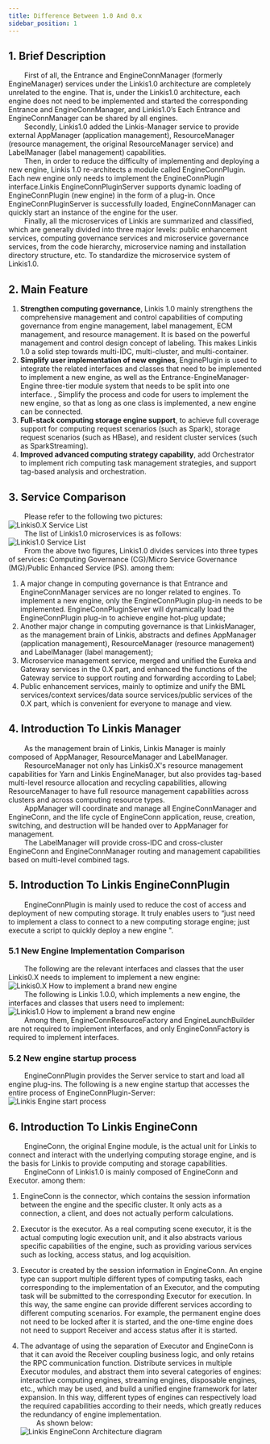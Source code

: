 ```yaml
---
title: Difference Between 1.0 And 0.x
sidebar_position: 1
---
```



## 1. Brief Description

&nbsp;&nbsp;&nbsp;&nbsp;&nbsp;&nbsp;&nbsp;&nbsp;First of all, the Entrance and EngineConnManager (formerly EngineManager) services under the Linkis1.0 architecture are completely unrelated to the engine. That is, under the Linkis1.0 architecture, each engine does not need to be implemented and started the corresponding Entrance and EngineConnManager, and Linkis1.0’s Each Entrance and EngineConnManager can be shared by all engines.  
&nbsp;&nbsp;&nbsp;&nbsp;&nbsp;&nbsp;&nbsp;&nbsp;Secondly, Linkis1.0 added the Linkis-Manager service to provide external AppManager (application management), ResourceManager (resource management, the original ResourceManager service) and LabelManager (label management) capabilities.  
&nbsp;&nbsp;&nbsp;&nbsp;&nbsp;&nbsp;&nbsp;&nbsp;Then, in order to reduce the difficulty of implementing and deploying a new engine, Linkis 1.0 re-architects a module called EngineConnPlugin. Each new engine only needs to implement the EngineConnPlugin interface.Linkis EngineConnPluginServer supports dynamic loading of EngineConnPlugin (new engine) in the form of a plug-in. Once EngineConnPluginServer is successfully loaded, EngineConnManager can quickly start an instance of the engine for the user.  
&nbsp;&nbsp;&nbsp;&nbsp;&nbsp;&nbsp;&nbsp;&nbsp;Finally, all the microservices of Linkis are summarized and classified, which are generally divided into three major levels: public enhancement services, computing governance services and microservice governance services, from the code hierarchy, microservice naming and installation directory structure, etc. To standardize the microservice system of Linkis1.0.  

## 2. Main Feature

1. **Strengthen computing governance**, Linkis 1.0 mainly strengthens the comprehensive management and control capabilities of computing governance from engine management, label management, ECM management, and resource management. It is based on the powerful management and control design concept of labeling. This makes Linkis 1.0 a solid step towards multi-IDC, multi-cluster, and multi-container.  
2. **Simplify user implementation of new engines**, EnginePlugin is used to integrate the related interfaces and classes that need to be implemented to implement a new engine, as well as the Entrance-EngineManager-Engine three-tier module system that needs to be split into one interface. , Simplify the process and code for users to implement the new engine, so that as long as one class is implemented, a new engine can be connected.  
3. **Full-stack computing storage engine support**, to achieve full coverage support for computing request scenarios (such as Spark), storage request scenarios (such as HBase), and resident cluster services (such as SparkStreaming).  
4. **Improved advanced computing strategy capability**, add Orchestrator to implement rich computing task management strategies, and support tag-based analysis and orchestration.  

## 3. Service Comparison

&nbsp;&nbsp;&nbsp;&nbsp;&nbsp;&nbsp;&nbsp;&nbsp;Please refer to the following two pictures:  
![Linkis0.X Service List](/Images/Architecture/Linkis0.X-services-list.png)  
&nbsp;&nbsp;&nbsp;&nbsp;&nbsp;&nbsp;&nbsp;&nbsp;The list of Linkis1.0 microservices is as follows:  
![Linkis1.0 Service List](/Images/Architecture/Linkis1.0-services-list.png)  
&nbsp;&nbsp;&nbsp;&nbsp;&nbsp;&nbsp;&nbsp;&nbsp;From the above two figures, Linkis1.0 divides services into three types of services: Computing Governance (CG)/Micro Service Governance (MG)/Public Enhanced Service (PS). among them:  

1. A major change in computing governance is that Entrance and EngineConnManager services are no longer related to engines. To implement a new engine, only the EngineConnPlugin plug-in needs to be implemented. EngineConnPluginServer will dynamically load the EngineConnPlugin plug-in to achieve engine hot-plug update;
2. Another major change in computing governance is that LinkisManager, as the management brain of Linkis, abstracts and defines AppManager (application management), ResourceManager (resource management) and LabelManager (label management);
3. Microservice management service, merged and unified the Eureka and Gateway services in the 0.X part, and enhanced the functions of the Gateway service to support routing and forwarding according to Label;
4. Public enhancement services, mainly to optimize and unify the BML services/context services/data source services/public services of the 0.X part, which is convenient for everyone to manage and view.  

## 4. Introduction To Linkis Manager

&nbsp;&nbsp;&nbsp;&nbsp;&nbsp;&nbsp;&nbsp;&nbsp;As the management brain of Linkis, Linkis Manager is mainly composed of AppManager, ResourceManager and LabelManager.  
&nbsp;&nbsp;&nbsp;&nbsp;&nbsp;&nbsp;&nbsp;&nbsp;ResourceManager not only has Linkis0.X's resource management capabilities for Yarn and Linkis EngineManager, but also provides tag-based multi-level resource allocation and recycling capabilities, allowing ResourceManager to have full resource management capabilities across clusters and across computing resource types.  
&nbsp;&nbsp;&nbsp;&nbsp;&nbsp;&nbsp;&nbsp;&nbsp;AppManager will coordinate and manage all EngineConnManager and EngineConn, and the life cycle of EngineConn application, reuse, creation, switching, and destruction will be handed over to AppManager for management.  
&nbsp;&nbsp;&nbsp;&nbsp;&nbsp;&nbsp;&nbsp;&nbsp;The LabelManager will provide cross-IDC and cross-cluster EngineConn and EngineConnManager routing and management capabilities based on multi-level combined tags.  

## 5. Introduction To Linkis EngineConnPlugin

&nbsp;&nbsp;&nbsp;&nbsp;&nbsp;&nbsp;&nbsp;&nbsp;EngineConnPlugin is mainly used to reduce the cost of access and deployment of new computing storage. It truly enables users to “just need to implement a class to connect to a new computing storage engine; just execute a script to quickly deploy a new engine ".  

### 5.1 New Engine Implementation Comparison

&nbsp;&nbsp;&nbsp;&nbsp;&nbsp;&nbsp;&nbsp;&nbsp;The following are the relevant interfaces and classes that the user Linkis0.X needs to implement to implement a new engine:  
![Linkis0.X How to implement a brand new engine](/Images/Architecture/Linkis0.X-NewEngine-architecture.png)  
&nbsp;&nbsp;&nbsp;&nbsp;&nbsp;&nbsp;&nbsp;&nbsp;The following is Linkis 1.0.0, which implements a new engine, the interfaces and classes that users need to implement:  
![Linkis1.0 How to implement a brand new engine](/Images/Architecture/Linkis1.0-NewEngine-architecture.png)  
&nbsp;&nbsp;&nbsp;&nbsp;&nbsp;&nbsp;&nbsp;&nbsp;Among them, EngineConnResourceFactory and EngineLaunchBuilder are not required to implement interfaces, and only EngineConnFactory is required to implement interfaces.  

### 5.2 New engine startup process

&nbsp;&nbsp;&nbsp;&nbsp;&nbsp;&nbsp;&nbsp;&nbsp;EngineConnPlugin provides the Server service to start and load all engine plug-ins. The following is a new engine startup that accesses the entire process of EngineConnPlugin-Server:  
![Linkis Engine start process](/Images/Architecture/Linkis1.0-newEngine-initialization.png)  

## 6. Introduction To Linkis EngineConn

&nbsp;&nbsp;&nbsp;&nbsp;&nbsp;&nbsp;&nbsp;&nbsp;EngineConn, the original Engine module, is the actual unit for Linkis to connect and interact with the underlying computing storage engine, and is the basis for Linkis to provide computing and storage capabilities.  
&nbsp;&nbsp;&nbsp;&nbsp;&nbsp;&nbsp;&nbsp;&nbsp;EngineConn of Linkis1.0 is mainly composed of EngineConn and Executor. among them:  

1. EngineConn is the connector, which contains the session information between the engine and the specific cluster. It only acts as a connection, a client, and does not actually perform calculations.  

2. Executor is the executor. As a real computing scene executor, it is the actual computing logic execution unit, and it also abstracts various specific capabilities of the engine, such as providing various services such as locking, access status, and log acquisition.

3. Executor is created by the session information in EngineConn. An engine type can support multiple different types of computing tasks, each corresponding to the implementation of an Executor, and the computing task will be submitted to the corresponding Executor for execution.  In this way, the same engine can provide different services according to different computing scenarios. For example, the permanent engine does not need to be locked after it is started, and the one-time engine does not need to support Receiver and access status after it is started.  

4. The advantage of using the separation of Executor and EngineConn is that it can avoid the Receiver coupling business logic, and only retains the RPC communication function. Distribute services in multiple Executor modules, and abstract them into several categories of engines: interactive computing engines, streaming engines, disposable engines, etc., which may be used, and build a unified engine framework for later expansion.
In this way, different types of engines can respectively load the required capabilities according to their needs, which greatly reduces the redundancy of engine implementation.  
&nbsp;&nbsp;&nbsp;&nbsp;&nbsp;&nbsp;&nbsp;&nbsp;As shown below:  
![Linkis EngineConn Architecture diagram](/Images/Architecture/Linkis1.0-EngineConn-architecture.png)
